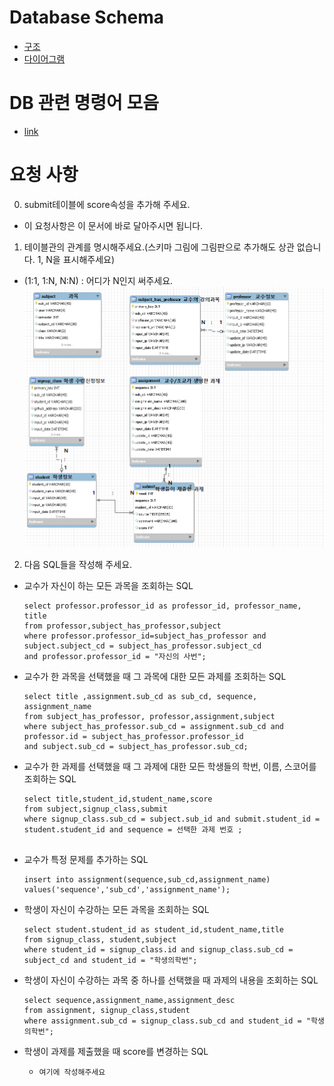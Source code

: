 # Database Schema
- [구조](https://github.com/BJ-Lim/Capstone_Design/blob/master/database/database.md)
- [다이어그램](https://github.com/BJ-Lim/Capstone_Design/blob/master/database/ERD_0227_v3.PNG)
# DB 관련 명령어 모음
- [link](https://github.com/BJ-Lim/Capstone_Design/blob/master/database/db_command.md)

# 요청 사항

0. submit테이블에 score속성을 추가해 주세요.

- 이 요청사항은 이 문서에 바로 달아주시면 됩니다.
1. 테이블관의 관계를 명시해주세요.(스키마 그림에 그림판으로 추가해도 상관 없습니다. 1, N을 표시해주세요)
- (1:1, 1:N, N:N) : 어디가 N인지 써주세요.
![테이블 관계 분석](https://github.com/BJ-Lim/Capstone_Design/blob/master/database/db_img/DB관계.PNG)

2. 다음 SQL들을 작성해 주세요.
- 교수가 자신이 하는 모든 과목을 조회하는 SQL
  ```
  select professor.professor_id as professor_id, professor_name, title 
  from professor,subject_has_professor,subject
  where professor.professor_id=subject_has_professor and subject.subject_cd = subject_has_professor.subject_cd
  and professor.professor_id = "자신의 사번";
  ```
 
- 교수가 한 과목을 선택했을 때 그 과목에 대한 모든 과제를 조회하는 SQL
  ```
  select title ,assignment.sub_cd as sub_cd, sequence, assignment_name 
  from subject_has_professor, professor,assignment,subject
  where subject_has_professor.sub_cd = assignment.sub_cd and professor.id = subject_has_professor.professor_id
  and subject.sub_cd = subject_has_professor.sub_cd;
  ```

- 교수가 한 과제를 선택했을 때 그 과제에 대한 모든 학생들의 학번, 이름, 스코어를 조회하는 SQL
  ```
  select title,student_id,student_name,score
  from subject,signup_class,submit
  where signup_class.sub_cd = subject.sub_id and submit.student_id = student.student_id and sequence = 선택한 과제 번호 ;
 
  ```
- 교수가 특정 문제를 추가하는 SQL
  ```
  insert into assignment(sequence,sub_cd,assignment_name) values('sequence','sub_cd','assignment_name');
  ```
  
- 학생이 자신이 수강하는 모든 과목을 조회하는 SQL
  ```
  select student.student_id as student_id,student_name,title
  from signup_class, student,subject
  where student_id = signup_class.id and signup_class.sub_cd = subject_cd and student_id = "학생의학번"; 
  ```
  
- 학생이 자신이 수강하는 과목 중 하나를 선택했을 때 과제의 내용을 조회하는 SQL
  ```
  select sequence,assignment_name,assignment_desc 
  from assignment, signup_class,student
  where assignment.sub_cd = signup_class.sub_cd and student_id = "학생의학번";
  ```
  
- 학생이 과제를 제출했을 때 score를 변경하는 SQL
  - `여기에 작성해주세요`
